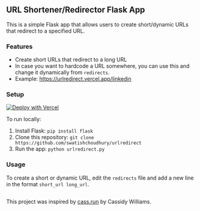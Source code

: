 ## URL Shortener/Redirector Flask App

This is a simple Flask app that allows users to create short/dynamic URLs that redirect to a specified URL.

### Features

-   Create short URLs that redirect to a long URL
-   In case you want to hardcode a URL somewhere, you can use this and change it dynamically from `redirects`.
- Example: https://urlredirect.vercel.app/linkedin 

### Setup
[![Deploy with Vercel](https://vercel.com/button)](https://vercel.com/import/project?template=https://github.com/swatishchoudhury/urlredirect)


To run locally:
1.  Install Flask: `pip install flask`
2.  Clone this repository: `git clone https://github.com/swatishchoudhury/urlredirect`
3.  Run the app: `python urlredirect.py`

### Usage

To create a short or dynamic URL, edit the `redirects` file and add a new line in the format `short_url long_url`.


##
This project was inspired by [cass.run](https://github.com/cassidoo/cass.run) by Cassidy Williams. 
